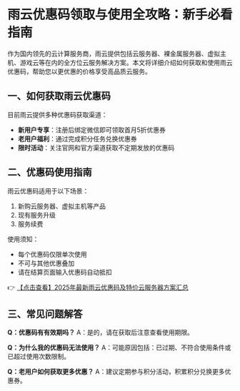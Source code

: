 # 雨云优惠码领取与使用全攻略：新手必看指南

作为国内领先的云计算服务商，雨云提供包括云服务器、裸金属服务器、虚拟主机、游戏云等在内的全方位云服务解决方案。本文将详细介绍如何获取和使用雨云优惠码，帮助您以更优惠的价格享受高品质云服务。

## 一、如何获取雨云优惠码

目前雨云提供多种优惠码获取渠道：

- **新用户专享**：注册后绑定微信即可领取首月5折优惠券
- **老用户福利**：通过完成积分任务兑换优惠券
- **限时活动**：关注官网和官方渠道获取不定期发放的优惠码

## 二、优惠码使用指南

雨云优惠码适用于以下场景：

1. 新购云服务器、虚拟主机等产品
2. 现有服务升级
3. 服务续费

使用须知：
- 每个优惠码仅限单次使用
- 不可与其他优惠叠加
- 请在结算页面输入优惠码自动抵扣

👉 [【点击查看】2025年最新雨云优惠码及特价云服务器方案汇总](https://bit.ly/RainYun)

## 三、常见问题解答

**Q：优惠码有有效期吗？**
A：是的，请在获取后注意查看使用期限。

**Q：为什么我的优惠码无法使用？**
A：可能原因包括：已过期、不符合使用条件或已超过使用次数限制。

**Q：老用户如何获取更多优惠？**
A：建议定期参与积分活动，积累积分兑换更多优惠券。